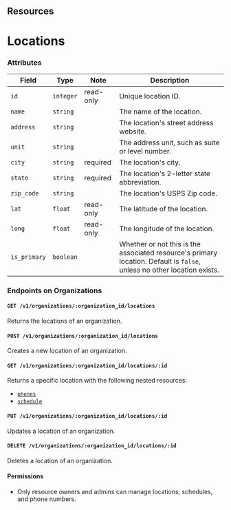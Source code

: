 ## Resources

# Locations

### Attributes

Field          | Type         | Note      | Description                         
---------------|--------------|-----------|------------------------------------
`id`           | `integer`    | read-only | Unique location ID.
`name`         | `string`     |           | The name of the location.
`address`      | `string`     |           | The location's street address website.
`unit`         | `string`     |           | The address unit, such as suite or level number.
`city`         | `string`     | required  | The location's city.
`state`        | `string`     | required  | The location's 2-letter state abbreviation.
`zip_code`     | `string`     |           | The location's USPS Zip code.
`lat`          | `float`      | read-only | The latitude of the location.
`long`         | `float`      | read-only | The longitude of the location.
`is_primary`   | `boolean`    |           | Whether or not this is the associated resource's primary location. Default is `false`, unless no other location exists.

### Endpoints on Organizations

#### `GET /v1/organizations/:organization_id/locations`

Returns the locations of an organization.

#### `POST /v1/organizations/:organization_id/locations`

Creates a new location of an organization.

#### `GET /v1/organizations/:organization_id/locations/:id`

Returns a specific location with the following nested resources:

- [`phones`](phones.md)
- [`schedule`](schedule.md)

#### `PUT /v1/organizations/:organization_id/locations/:id`

Updates a location of an organization.

#### `DELETE /v1/organizations/:organization_id/locations/:id`

Deletes a location of an organization.

#### Permissions

* Only resource owners and admins can manage locations, schedules, and phone numbers.
